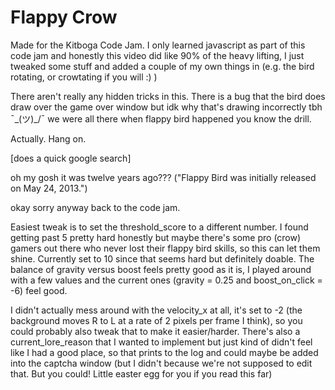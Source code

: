 # Flappy Crow
Made for the Kitboga Code Jam. I only learned javascript as part of this code jam and honestly this video did like 90% of the heavy lifting, I just tweaked some stuff and added a couple of my own things in (e.g. the bird rotating, or crowtating if you will :) )

There aren't really any hidden tricks in this. There is a bug that the bird does draw over the game over window but idk why that's drawing incorrectly tbh ¯\_(ツ)_/¯ we were all there when flappy bird happened you know the drill. 

Actually. Hang on.

[does a quick google search]

oh my gosh it was twelve years ago??? ("Flappy Bird was initially released on May 24, 2013.") 

okay sorry anyway back to the code jam.

Easiest tweak is to set the threshold_score to a different number. I found getting past 5 pretty hard honestly but maybe there's some pro (crow) gamers out there who never lost their flappy bird skills, so this can let them shine. Currently set to 10 since that seems hard but definitely doable. The balance of gravity versus boost feels pretty good as it is, I played around with a few values and the current ones (gravity = 0.25 and boost_on_click = -6) feel good. 

I didn't actually mess around with the velocity_x at all, it's set to -2 (the background moves R to L at a rate of 2 pixels per frame I think), so you could probably also tweak that to make it easier/harder. There's also a current_lore_reason that I wanted to implement but just kind of didn't feel like I had a good place, so that prints to the log and could maybe be added into the captcha window (but I didn't because we're not supposed to edit that. But you could! Little easter egg for you if you read this far) 